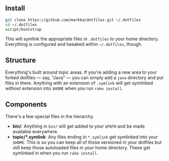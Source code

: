 ## Install

```sh
git clone https://github.com/markba/dotfiles.git ~/.dotfiles
cd ~/.dotfiles
script/bootstrap
```

This will symlink the appropriate files in `.dotfiles` to your home directory.
Everything is configured and tweaked within `~/.dotfiles`, though.

## Structure 

Everything's built around topic areas. If you're adding a new area to your
forked dotfiles — say, "Java" — you can simply add a `java` directory and put
files in there.
Anything with an extension of `.symlink` will get symlinked without 
extension into `$HOME` when you run `rake install`.

## Components

There's a few special files in the hierarchy.

- **bin/**: Anything in `bin/` will get added to your `$PATH` and be made
  available everywhere.
- **topic/\*.symlink**: Any files ending in `*.symlink` get symlinked into
  your `$HOME`. This is so you can keep all of those versioned in your dotfiles
  but still keep those autoloaded files in your home directory. These get
  symlinked in when you run `rake install`.
